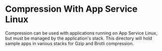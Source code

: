 # Compression With App Service Linux

Compression can be used with applications running on App Service Linux, but must be managed by the application's stack. This directory will hold sample apps in various  stacks for Gzip and Brotli compression.

